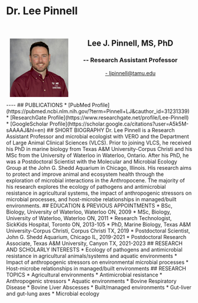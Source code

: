 # Dr. Lee Pinnell

<div style="display: grid; grid-template-columns: 1fr 2fr; grid-template-rows: auto auto; gap: 10px; padding: 10px;">
  <div style="grid-column: 1; grid-row: 1 / span 2; text-align: center;">
    <h2>  </h2>
       <img src="../../assets/Pinnell.web.jpg" alt="Pinnell" loading="lazy" width="250" style="margin-right: 20px;"/>
  </div>
  <div style="grid-column: 2; grid-row: 1; text-align: center;">
    <h2><b>Lee J. Pinnell, MS, PhD</h2></b>
    <h3>-- Research Assistant Professor </h3>
    <p><a href="mailto:ljpinnell@tamu.edu">- ljpinnell@tamu.edu</a></p>
  </div>
  </div>
----
## PUBLICATIONS
* [PubMed Profile](https://pubmed.ncbi.nlm.nih.gov/?term=Pinnell+LJ&cauthor_id=31231339)
* [ResearchGate Profile](https://www.researchgate.net/profile/Lee-Pinnell)
* [GoogleScholar Profile](https://scholar.google.ca/citations?user=A5k5M-sAAAAJ&hl=en)
## SHORT BIOGRAPHY
Dr. Lee Pinnell is a Research Assistant Professor and microbial ecologist with VERO and the Department of Large Animal Clinical Sciences (VLCS). Prior to joining VLCS, he received his PhD in marine biology from Texas A&M University-Corpus Christi and his MSc from the University of Waterloo in Waterloo, Ontario. After his PhD, he was a Postdoctoral Scientist with the Molecular and Microbial Ecology Group at the John G. Shedd Aquarium in Chicago, Illinois. His research aims to protect and improve animal and ecosystem health through the exploration of microbial interactions in the Anthropocene. The majority of his research explores the ecology of pathogens and antimicrobial resistance in agricultural systems, the impact of anthropogenic stressors on microbial processes, and host-microbe relationships in managed/built environments.
## EDUCATION & PREVIOUS APPOINTMENTS
* BSc, Biology, University of Waterloo, Waterloo ON, 2009
* MSc, Biology, University of Waterloo, Waterloo ON, 2011
* Research Technologist, SickKids Hospital, Toronto ON, 2013-105
* PhD, Marine Biology, Texas A&M University-Corpus Christi, Corpus Christi TX, 2019
* Postdoctoral Scientist, John G. Shedd Aquarium, Chicago IL, 2019-2021
* Postdoctoral Research Associate, Texas A&M University, Canyon TX, 2021-2023
## RESEARCH AND SCHOLARLY INTERESTS
* Ecology of pathogens and antimicrobial resistance in agricultural animals/systems and aquatic environments
* Impact of anthropogenic stressors on environmental microbial processes
* Host-microbe relationships in managed/built environments
## RESEARCH TOPICS
* Agricultural environments
* Antimicrobial resistance
* Anthropogenic stressors
* Aquatic environments
* Bovine Respiratory Disease
* Bovine Liver Abscesses
* Built/managed environments
* Gut-liver and gut-lung axes
* Microbial ecology
